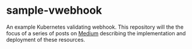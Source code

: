 # sample-vwebhook

An example Kubernetes validating webhook. This repository will the the focus of a series of posts on [Medium](https://medium.com/) describing the implementation and deployment of these resources.
